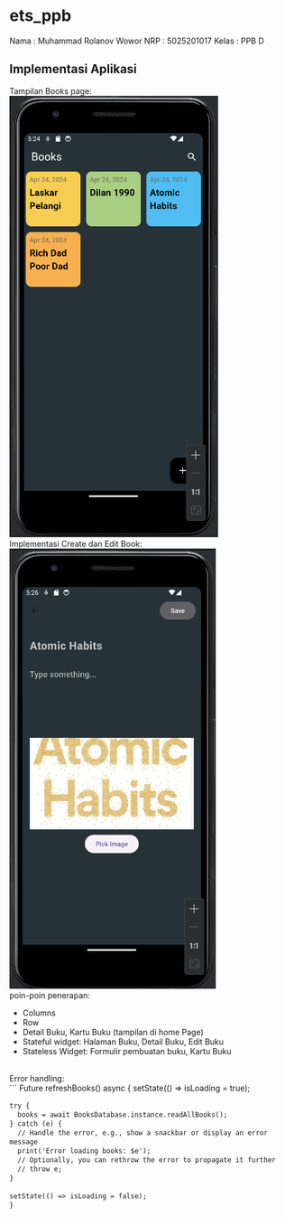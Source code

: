 # ets_ppb

Nama : Muhammad Rolanov Wowor
NRP : 5025201017
Kelas : PPB D

## Implementasi Aplikasi


Tampilan Books page:
<br>
![book_page.png](images/book_page.png)
<br>
Implementasi Create dan Edit Book: 
<br>
![create_book.png](images/create_book.png)
<br>
poin-poin penerapan:
- Columns
- Row
- Detail Buku, Kartu Buku (tampilan di home Page)
- Stateful widget: Halaman Buku, Detail Buku, Edit Buku
- Stateless Widget: Formulir pembuatan buku, Kartu Buku
<br>
Error handling: <br>
```
  Future refreshBooks() async {
    setState(() => isLoading = true);

    try {
      books = await BooksDatabase.instance.readAllBooks();
    } catch (e) {
      // Handle the error, e.g., show a snackbar or display an error message
      print('Error loading books: $e');
      // Optionally, you can rethrow the error to propagate it further
      // throw e;
    }

    setState(() => isLoading = false);
    }
```